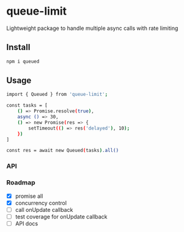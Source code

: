 # queue-limit

Lightweight package to handle multiple async calls with rate limiting

## Install

```sh
npm i queued 
```

## Usage
```sh
import { Queued } from 'queue-limit';

const tasks = [
    () => Promise.resolve(true),
    async () => 30,
    () => new Promise(res => {
        setTimeout(() => res('delayed'), 10);
    })
]

const res = await new Queued(tasks).all()

```

### API

### Roadmap

- [x] promise all
- [x] concurrency control
- [ ] call onUpdate callback
- [ ] test coverage for onUpdate callback
- [ ] API docs